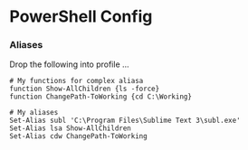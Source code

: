 # PowerShell Config

### Aliases

Drop the following into profile ...
``` Posh
# My functions for complex aliasa
function Show-AllChildren {ls -force}
function ChangePath-ToWorking {cd C:\Working}
 
# My aliases
Set-Alias subl 'C:\Program Files\Sublime Text 3\subl.exe'
Set-Alias lsa Show-AllChildren
Set-Alias cdw ChangePath-ToWorking
```